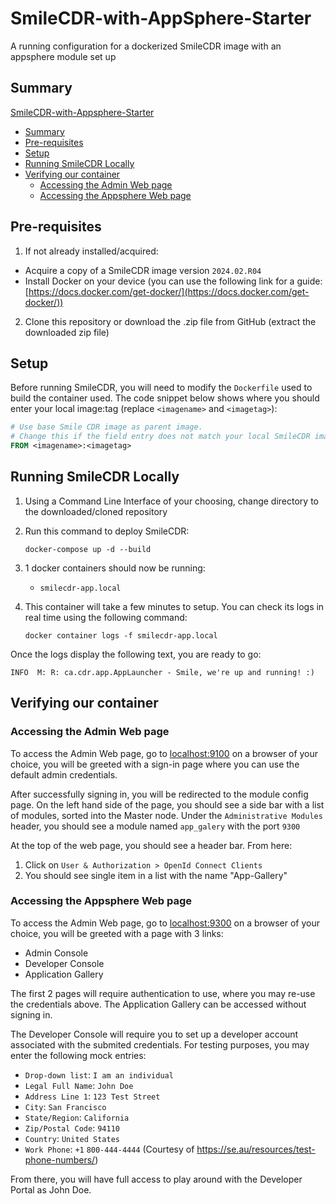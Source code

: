 # SmileCDR-with-AppSphere-Starter
A running configuration for a dockerized SmileCDR image with an appsphere module set up

## Summary

[SmileCDR-with-Appsphere-Starter](#smilecdr-with-appsphere-starter)
* [Summary](#summary)
* [Pre-requisites](#pre-requisites)
* [Setup](#setup)
* [Running SmileCDR Locally](#running-smilecdr-locally)
* [Verifying our container](#verifying-our-container)
    * [Accessing the Admin Web page](#accessing-the-admin-web-page)
    * [Accessing the Appsphere Web page](#accessing-the-appsphere-web-page)

## Pre-requisites

1. If not already installed/acquired:

- Acquire a copy of a SmileCDR image version `2024.02.R04`
- Install Docker on your device (you can use the following link for a guide: [https://docs.docker.com/get-docker/](https://docs.docker.com/get-docker/))

2. Clone this repository or download the .zip file from GitHub (extract the downloaded zip file)

## Setup

Before running SmileCDR, you will need to modify the `Dockerfile` used to build the container used. The code snippet below shows where you should enter your local image:tag (replace `<imagename>` and `<imagetag>`):
``` Dockerfile
# Use base Smile CDR image as parent image. 
# Change this if the field entry does not match your local SmileCDR image
FROM <imagename>:<imagetag>
```

## Running SmileCDR Locally

1. Using a Command Line Interface of your choosing, change directory to the downloaded/cloned repository


3. Run this command to deploy SmileCDR:

    ```
    docker-compose up -d --build
    ```

4. 1 docker containers should now be running:
    * `smilecdr-app.local`

5. This container will take a few minutes to setup. You can check its logs in real time using the following command: 
    ```
    docker container logs -f smilecdr-app.local
    ```

Once the logs display the following text, you are ready to go:
```
INFO  M: R: ca.cdr.app.AppLauncher - Smile, we're up and running! :)
```
## Verifying our container

### Accessing the Admin Web page

To access the Admin Web page, go to <localhost:9100> on a browser of your choice, you will be greeted with a sign-in page where you can use the default admin credentials.

After successfully signing in, you will be redirected to the module config page. On the left hand side of the page, you should see a side bar with a list of modules, sorted into the Master node. Under the `Administrative Modules` header, you should see a module named `app_galery` with the port `9300`

At the top of the web page, you should see a header bar. From here:
1. Click on `User & Authorization > OpenId Connect Clients`
2. You should see  single item in a list with the name "App-Gallery"

### Accessing the Appsphere Web page

To access the Admin Web page, go to <localhost:9300> on a browser of your choice, you will be greeted with a page with 3 links: 

* Admin Console
* Developer Console
* Application Gallery

The first 2 pages will require authentication to use, where you may re-use the credentials above. The Application Gallery can be accessed without signing in. 

The Developer Console will require you to set up a developer account associated with the submited credentials. For testing purposes, you may enter the following mock entries:

* `Drop-down list`: `I am an individual`
* `Legal Full Name`: `John Doe`
* `Address Line 1`: `123 Test Street`
* `City`: `San Francisco`
* `State/Region`: `California`
* `Zip/Postal Code`: `94110`
* `Country`: `United States`
* `Work Phone`: `+1` `800-444-4444` (Courtesy of <https://se.au/resources/test-phone-numbers/>)

From there, you will have full access to play around with the Developer Portal as John Doe.

